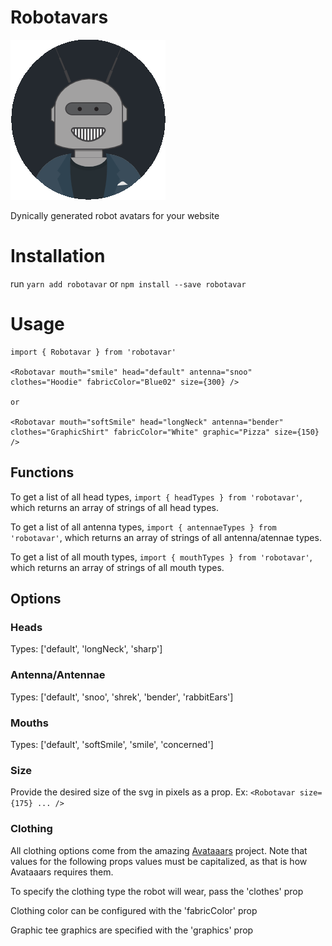 # Robotavars
![Example Robot Avatar](https://github.com/christianblandford/Robotavar/blob/04f890239a1b0a6f0e98bd9bcbec4717fba060fe/robot_example.png?raw=true)

Dynically generated robot avatars for your website

# Installation

run `yarn add robotavar` or `npm install --save robotavar`

# Usage

```
import { Robotavar } from 'robotavar'

<Robotavar mouth="smile" head="default" antenna="snoo" clothes="Hoodie" fabricColor="Blue02" size={300} />

or

<Robotavar mouth="softSmile" head="longNeck" antenna="bender" clothes="GraphicShirt" fabricColor="White" graphic="Pizza" size={150} />
```

## Functions

To get a list of all head types, `import { headTypes } from 'robotavar'`, which returns an array of strings of all head types.

To get a list of all antenna types, `import { antennaeTypes } from 'robotavar'`, which returns an array of strings of all antenna/atennae types.

To get a list of all mouth types, `import { mouthTypes } from 'robotavar'`, which returns an array of strings of all mouth types.

## Options

### Heads

Types: ['default', 'longNeck', 'sharp']

### Antenna/Antennae

Types: ['default', 'snoo', 'shrek', 'bender', 'rabbitEars']

### Mouths

Types: ['default', 'softSmile', 'smile', 'concerned']

### Size

Provide the desired size of the svg in pixels as a prop. Ex: `<Robotavar size={175} ... />`

### Clothing

All clothing options come from the amazing [Avataaars](https://github.com/fangpenlin/avataaars) project. Note that values for the following props values must be capitalized, as that is how Avataaars requires them.

To specify the clothing type the robot will wear, pass the 'clothes' prop

Clothing color can be configured with the 'fabricColor' prop

Graphic tee graphics are specified with the 'graphics' prop
